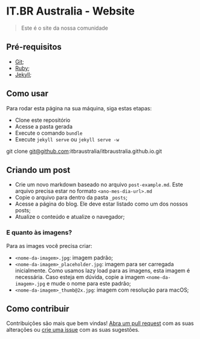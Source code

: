 # IT.BR Australia - Website

> Este é o site da nossa comunidade


## Pré-requisitos

- [Git](http://git-scm.com/downloads);
- [Ruby](http://www.ruby-lang.org/pt/downloads/);
- [Jekyll](http://jekyllrb.com/);


## Como usar

Para rodar esta página na sua máquina, siga estas etapas:

- Clone este repositório
- Acesse a pasta gerada
- Execute o comando `bundle`
- Execute `jekyll serve` ou `jekyll serve -w`

git clone git@github.com:itbraustralia/itbraustralia.github.io.git


## Criando um post

- Crie um novo markdown baseado no arquivo `post-example.md`. Este arquivo precisa estar no formato `<ano-mes-dia-url>.md`
- Copie o arquivo para dentro da pasta `_posts`;
- Acesse a página do blog. Ele deve estar listado como um dos nossos posts;
- Atualize o conteúdo e atualize o navegador;

### E quanto às imagens?

Para as images você precisa criar:

- `<nome-da-imagem>.jpg`: imagem padrão;
- `<nome-da-imagem>_placeholder.jpg`: imagem para ser carregada inicialmente. Como usamos lazy load para as imagens, esta imagem é necessária. Caso esteja em dúvida, copie a imagem `<nome-da-imagem>.jpg` e mude o nome para este padrão;
- `<nome-da-imagem>_thumb@2x.jpg`: imagem com resolução para macOS; 


## Como contribuir

Contribuições são mais que bem vindas! [Abra um pull request](https://github.com/itbraustralia/itbraustralia.github.io/pulls) com as suas alterações ou [crie uma issue](https://github.com/itbraustralia/itbraustralia.github.io/issues) com as suas sugestões.